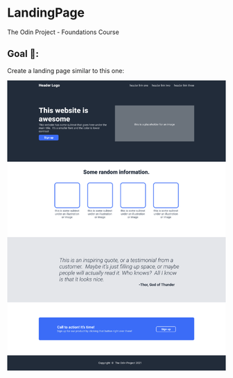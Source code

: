 # LandingPage
The Odin Project - Foundations Course


## Goal 🎯: 
Create a landing page similar to this one:



![alt text](image.png)

